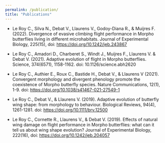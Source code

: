 ```yaml
---
permalink: /publication/
title: "Publications"
---
```


- Le Roy C., Silva N., Debat V., Llaurens V., Godoy-Diana R., & Muijres F. (2022). Divergence of evasive climbing flight performance in Morpho butterflies living in different microhabitats. Journal of Experimental Biology, 225(15), doi: https://doi.org/10.1242/jeb.243867

- Le Roy C., Amadori D., Charberet S., Windt J., Muijres F., Llaurens V. & Debat V. (2021). Adaptive evolution of flight in Morpho butterflies. Science, 374(6571), 1158-1162. doi: 10.1126/science.abh2620

- Le Roy C., Authier E., Roux C., Bastide H., Debat V., & Llaurens V (2021). Convergent morphology and divergent phenology promote the coexistence of Morpho butterfly species. Nature Communications, 12(1), 1-9. doi: https://doi.org/10.1038/s41467-021-27549-1

- Le Roy C., Debat V., & Llaurens V. (2019). Adaptive evolution of butterfly wing shape: from morphology to behaviour. Biological Reviews, 94(4), 1261-1281.
doi: https://doi.org/10.1111/brv.12500

- Le Roy C., Cornette R., Llaurens V., & Debat V. (2019). Effects of natural wing damage on flight performance in Morpho butterflies: what can it tell us about wing shape evolution? Journal of Experimental Biology, 222(16), doi: https://doi.org/10.1242/jeb.204057
